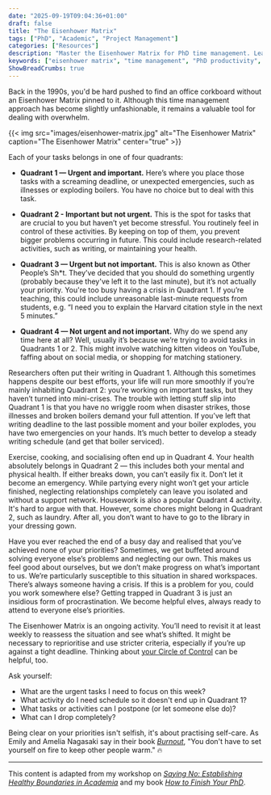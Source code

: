 ```yaml
---
date: "2025-09-19T09:04:36+01:00"
draft: false
title: "The Eisenhower Matrix"
tags: ["PhD", "Academic", "Project Management"]
categories: ["Resources"]
description: "Master the Eisenhower Matrix for PhD time management. Learn to prioritize urgent vs important tasks, avoid overwhelm, and focus on what truly matters for your research."
keywords: ["eisenhower matrix", "time management", "PhD productivity", "academic priorities", "urgent important matrix", "research time management", "academic overwhelm", "graduate school", "thesis writing", "academic productivity", "procrastination"]
ShowBreadCrumbs: true
---
```


Back in the 1990s, you'd be hard pushed to find an office corkboard without an Eisenhower Matrix pinned to it. Although this time management approach has become slightly unfashionable, it remains a valuable tool for dealing with overwhelm.

{{< img src="images/eisenhower-matrix.jpg" alt="The Eisenhower Matrix" caption="The Eisenhower Matrix" center="true" >}}

Each of your tasks belongs in one of four quadrants:

- **Quadrant 1 — Urgent and important.** Here’s where you place those tasks with a screaming deadline, or unexpected emergencies, such as illnesses or exploding boilers. You have no choice but to deal with this task.

- **Quadrant 2 - Important but not urgent.** This is the spot for tasks that are crucial to you but haven’t yet become stressful. You routinely feel in control of these activities. By keeping
on top of them, you prevent bigger problems occurring in future. This could include research-related activities, such as writing, or maintaining your health.

- **Quadrant 3 — Urgent but not important.** This is also known as Other People’s Sh*t. They’ve decided that you should do something urgently (probably because they've left it to the last minute), but it’s not actually your priority. You're too busy having a crisis in Quadrant 1. If you’re
teaching, this could include unreasonable last-minute requests from students, e.g. “I need you to explain the Harvard citation style in the next 5 minutes.”

- **Quadrant 4 — Not urgent and not important.** Why do we spend any time here at all? Well, usually it’s because we’re trying to avoid tasks in Quadrants 1 or 2. This might involve watching kitten videos on YouTube, faffing about on social media, or shopping for matching stationery.

Researchers often put their writing in Quadrant 1. Although this sometimes happens despite our best efforts, your life will run more smoothly if you’re mainly inhabiting Quadrant 2: you’re working on important tasks, but they haven’t turned into mini-crises. The trouble with letting stuff slip into Quadrant 1 is that you have no wriggle room when disaster strikes, those illnesses and broken boilers demand your full attention. If you’ve left that writing deadline to the last possible moment and your boiler explodes, you have two emergencies on your hands. It’s much better to develop a steady writing schedule (and get that boiler serviced).

Exercise, cooking, and socialising often end up in Quadrant 4. Your health absolutely belongs in Quadrant 2 — this includes both your mental and physical health. If either breaks down, you can’t easily fix it. Don’t let it become an emergency. While partying every night won’t get your article finished, neglecting relationships completely can leave you isolated and without a support network.
Housework is also a popular Quadrant 4 activity. It's hard to argue with that. However, some chores might belong in Quadrant 2, such as laundry. After all, you don’t want to have to go to the library in your dressing gown.

Have you ever reached the end of a busy day and realised that you’ve achieved none of your priorities? Sometimes, we get buffeted around solving everyone else’s problems and neglecting
our own. This makes us feel good about ourselves, but we don’t make progress on what’s important to us. We’re particularly susceptible to this situation in shared workspaces. There’s always someone having a crisis. If this is a problem for you, could you work somewhere else? Getting trapped in Quadrant 3 is just an insidious form of procrastination. We become helpful elves, always ready to attend to everyone else’s priorities.

The Eisenhower Matrix is an ongoing activity. You’ll need to revisit it at least weekly to reassess the situation and see what’s shifted. It might be necessary to reprioritise and
use stricter criteria, especially if you’re up against a tight deadline. Thinking about [your Circle of Control](../your-circle-of-control/) can be helpful, too.

Ask yourself:

- What are the urgent tasks I need to focus on this week?
- What activity do I need schedule so it doesn't end up in Quadrant 1?
- What tasks or activities can I postpone (or let someone else do)?
- What can I drop completely?

Being clear on your priorities isn't selfish, it's about practising self-care. As Emily and Amelia Nagasaki say in their book [_Burnout_](https://uk.bookshop.org/a/2760/9781785042096), "You don't have to set yourself on fire to keep other people warm." 🔥

---

This content is adapted from my workshop on [_Saying No: Establishing Healthy Boundaries in Academia_](../../../workshops/saying-no/) and my book [_How to Finish Your PhD_](../../../books/how-to-finish-your-phd/).
